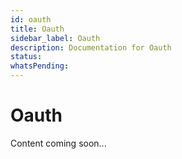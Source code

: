 ```yaml
---
id: oauth
title: Oauth
sidebar_label: Oauth
description: Documentation for Oauth
status: 
whatsPending: 
---
```


# Oauth

Content coming soon...

